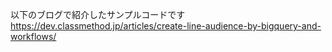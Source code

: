 以下のブログで紹介したサンプルコードです
https://dev.classmethod.jp/articles/create-line-audience-by-bigquery-and-workflows/
